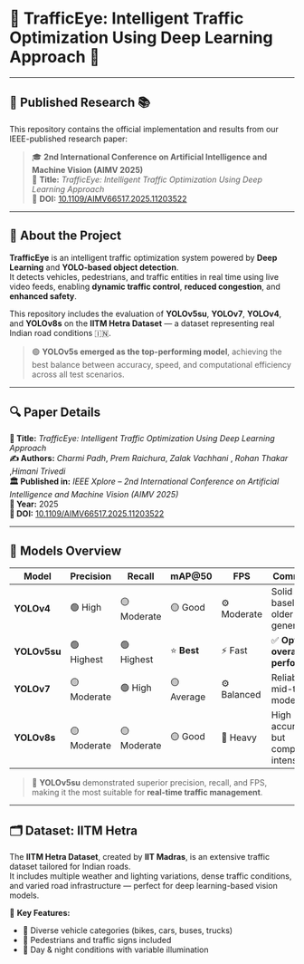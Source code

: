 # 🚦 TrafficEye: Intelligent Traffic Optimization Using Deep Learning Approach 🧠  


---

## 🧾 Published Research 📚  
This repository contains the official implementation and results from our IEEE-published research paper:

> 🎓 **2nd International Conference on Artificial Intelligence and Machine Vision (AIMV 2025)**  
> 📄 **Title:** *TrafficEye: Intelligent Traffic Optimization Using Deep Learning Approach*  
> 🔗 **DOI:** [10.1109/AIMV66517.2025.11203522](https://doi.org/10.1109/AIMV66517.2025.11203522)

---

## 🧠 About the Project  

**TrafficEye** is an intelligent traffic optimization system powered by **Deep Learning** and **YOLO-based object detection**.  
It detects vehicles, pedestrians, and traffic entities in real time using live video feeds, enabling **dynamic traffic control**, **reduced congestion**, and **enhanced safety**.

This repository includes the evaluation of **YOLOv5su**, **YOLOv7**, **YOLOv4**, and  **YOLOv8s** on the **IITM Hetra Dataset** — a dataset representing real Indian road conditions 🇮🇳.  

> 🟢 **YOLOv5s emerged as the top-performing model**, achieving the best balance between accuracy, speed, and computational efficiency across all test scenarios.

---

## 🔍 Paper Details  

**📘 Title:** *TrafficEye: Intelligent Traffic Optimization Using Deep Learning Approach*  
**✍️ Authors:** *Charmi Padh*, *Prem Raichura*, *Zalak Vachhani* , *Rohan Thakar* ,*Himani Trivedi*   
**🏛️ Published in:** *IEEE Xplore – 2nd International Conference on Artificial Intelligence and Machine Vision (AIMV 2025)*  
**📅 Year:** 2025  
**🔗 DOI:** [10.1109/AIMV66517.2025.11203522](https://doi.org/10.1109/AIMV66517.2025.11203522)

---

## 🧩 Models Overview  

| Model       | Precision   | Recall      | mAP@50     | FPS         | Comment                              |
| ----------- | ----------- | ----------- | ---------- | ----------- | ------------------------------------ |
| **YOLOv4**  | 🟢 High     | 🟡 Moderate | 🟡 Good    | ⚙️ Moderate | Solid baseline, older generation     |
| **YOLOv5su** | 🟢 Highest  | 🟢 Highest  | ⭐ **Best** | ⚡ Fast      | ✅ **Optimal overall performer**   |
| **YOLOv7**  | 🟡 Moderate | 🟢 High     | 🟡 Average | ⚙️ Balanced | Reliable mid-tier model              |
| **YOLOv8s**  | 🟡 Moderate | 🟡 Moderate | 🟡 Good    | 🔺 Heavy    | High accuracy, but compute-intensive |



> 🥇 **YOLOv5su** demonstrated superior precision, recall, and FPS, making it the most suitable for **real-time traffic management**.

---

## 🗂️ Dataset: IITM Hetra  

The **IITM Hetra Dataset**, created by **IIT Madras**, is an extensive traffic dataset tailored for Indian roads.  
It includes multiple weather and lighting variations, dense traffic conditions, and varied road infrastructure — perfect for deep learning-based vision models.

📍 **Key Features:**  
- 🚗 Diverse vehicle categories (bikes, cars, buses, trucks)  
- 🚸 Pedestrians and traffic signs included  
- 🌆 Day & night conditions with variable illumination
